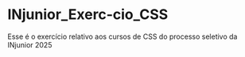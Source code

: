 # INjunior_Exerc-cio_CSS
Esse é o exercício relativo aos cursos de CSS do processo seletivo da INjunior 2025
